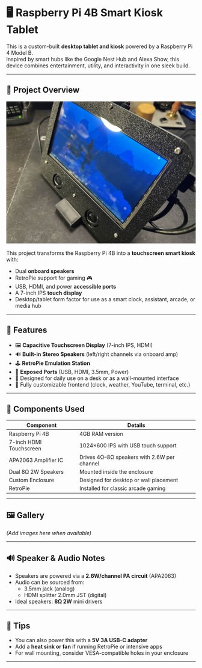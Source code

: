 # 🖥️ Raspberry Pi 4B Smart Kiosk Tablet

This is a custom-built **desktop tablet and kiosk** powered by a Raspberry Pi 4 Model B.  
Inspired by smart hubs like the Google Nest Hub and Alexa Show, this device combines entertainment, utility, and interactivity in one sleek build.

---

## 📸 Project Overview

![Smart Kiosk Tablet Side View](https://raw.githubusercontent.com/jhherre3/Raspberrypi4b/main/Files/ripihomev1side.jpg)



This project transforms the Raspberry Pi 4B into a **touchscreen smart kiosk** with:
- Dual **onboard speakers**
- RetroPie support for gaming 🎮
- USB, HDMI, and power **accessible ports**
- A 7-inch IPS **touch display**
- Desktop/tablet form factor for use as a smart clock, assistant, arcade, or media hub

---

## 🧩 Features

- 🖼️ **Capacitive Touchscreen Display** (7-inch IPS, HDMI)
- 🔊 **Built-in Stereo Speakers** (left/right channels via onboard amp)
- 🕹️ **RetroPie Emulation Station**
- 🔌 **Exposed Ports** (USB, HDMI, 3.5mm, Power)
- 🔁 Designed for daily use on a desk or as a wall-mounted interface
- 🔧 Fully customizable frontend (clock, weather, YouTube, terminal, etc.)

---

## 🧰 Components Used

| Component                | Details                                     |
|--------------------------|---------------------------------------------|
| Raspberry Pi 4B          | 4GB RAM version                             |
| 7-inch HDMI Touchscreen  | 1024×600 IPS with USB touch support         |
| APA2063 Amplifier IC     | Drives 4Ω–8Ω speakers with 2.6W per channel |
| Dual 8Ω 2W Speakers       | Mounted inside the enclosure                |
| Custom Enclosure         | Designed for desktop or wall placement      |
| RetroPie                 | Installed for classic arcade gaming         |

---

## 🖼️ Gallery

*(Add images here when available)*

---

## 🔊 Speaker & Audio Notes

- Speakers are powered via a **2.6W/channel PA circuit** (APA2063)
- Audio can be sourced from:
  - 3.5mm jack (analog)
  - HDMI splitter 2.0mm JST (digital)
- Ideal speakers: **8Ω 2W** mini drivers

---

## 📌 Tips

- You can also power this with a **5V 3A USB-C adapter**
- Add a **heat sink or fan** if running RetroPie or intensive apps
- For wall mounting, consider VESA-compatible holes in your enclosure

---



